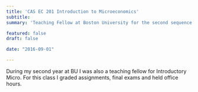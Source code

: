```yaml
---
title: 'CAS EC 201 Introduction to Microeconomics'
subtitle:
summary: 'Teaching Fellow at Boston University for the second sequence of Intro to Micro'

featured: false
draft: false

date: "2016-09-01"

---
```


During my second year at BU I was also a teaching fellow for Introductory Micro. For this class I graded assignments, final exams and held office hours.
